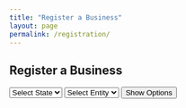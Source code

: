 ```yaml
---
title: "Register a Business"
layout: page
permalink: /registration/
---
```


## Register a Business

<div class="form-container">
    <form id="business-form">
        <select id="state" name="state">
            <option value="" disabled selected>Select State</option>
            <option value="new-york">New York</option>
            <!-- Add more states as needed -->
        </select>
        <select id="entity" name="entity">
            <option value="" disabled selected>Select Entity</option>
            <!-- Options will be populated dynamically -->
        </select>
        <button type="submit">Show Options</button>
    </form>
</div>

<div id="pricing-cards-container" style="display: none;">
    <div>
        <select id="sort-options">
            <option value="default" selected>Sort By</option>
            <option value="price-asc">Price: Low to High</option>
            <option value="price-desc">Price: High to Low</option>
            <option value="name-asc">Name: A to Z</option>
            <option value="name-desc">Name: Z to A</option>
        </select>
    </div>
    <div id="pricing-cards" class="pricing-container">
        <!-- Pricing cards will be dynamically inserted here -->
    </div>
</div>

<script>
    document.getElementById('state').addEventListener('change', function() {
        const state = this.value;
        const entitySelect = document.getElementById('entity');
        entitySelect.innerHTML = '<option value="" disabled selected>Select Entity</option>';

        fetch(`/data/products/${state}.json`)
            .then(response => response.json())
            .then(data => {
                const entities = [...new Set(data.filter(service => service.category.includes("Registration")).map(service => service.entity))];
                entities.forEach(entity => {
                    const option = document.createElement('option');
                    option.value = entity;
                    option.textContent = entity.charAt(0).toUpperCase() + entity.slice(1);
                    entitySelect.appendChild(option);
                });
            })
            .catch(error => console.error('Error fetching entities:', error));
    });

    document.getElementById('business-form').addEventListener('submit', function(event) {
        event.preventDefault();
        
        const state = document.getElementById('state').value;
        const entity = document.getElementById('entity').value;
        const pricingCardsContainer = document.getElementById('pricing-cards');
        const pricingCardsWrapper = document.getElementById('pricing-cards-container');

        fetch(`/data/products/${state}.json`)
            .then(response => response.json())
            .then(data => {
                const filteredServices = data.filter(service => 
                    service.entity.toLowerCase() === entity.toLowerCase() && 
                    service.category.includes("Registration")
                );

                if (filteredServices.length > 0) {
                    renderPricingCards(filteredServices);
                    pricingCardsWrapper.style.display = 'block';
                } else {
                    pricingCardsContainer.innerHTML = '<p>No pricing information available for the selected entity.</p>';
                    pricingCardsWrapper.style.display = 'block';
                }
            })
            .catch(error => {
                console.error('Error fetching pricing data:', error);
                pricingCardsContainer.innerHTML = '<p>Error loading pricing information. Please try again later.</p>';
                pricingCardsWrapper.style.display = 'block';
            });
    });

    document.getElementById('sort-options').addEventListener('change', function() {
        const sortBy = this.value;
        const pricingCardsContainer = document.getElementById('pricing-cards');
        const services = Array.from(pricingCardsContainer.children).map(card => ({
            element: card,
            price: parseFloat(card.querySelector('.price').textContent.replace('$', '')),
            name: card.querySelector('h3').textContent
        }));

        if (sortBy === 'price-asc') {
            services.sort((a, b) => a.price - b.price);
        } else if (sortBy === 'price-desc') {
            services.sort((a, b) => b.price - a.price);
        } else if (sortBy === 'name-asc') {
            services.sort((a, b) => a.name.localeCompare(b.name));
        } else if (sortBy === 'name-desc') {
            services.sort((a, b) => b.name.localeCompare(a.name));
        }

        pricingCardsContainer.innerHTML = '';
        services.forEach(service => pricingCardsContainer.appendChild(service.element));
    });

    function renderPricingCards(services) {
        const pricingCardsContainer = document.getElementById('pricing-cards');
        pricingCardsContainer.innerHTML = services.map(service => `
            <div class="pricing-card">
                <img src="${service.image}" alt="${service.service}" class="service-icon">
                <h3>${service.service}</h3>
                <p>${service.description}</p>
                <p class="price">${service.price}</p>
                <a href="${service.link}" class="cta-button">${service.ctaText}</a>
            </div>
        `).join('');
    }
</script>
